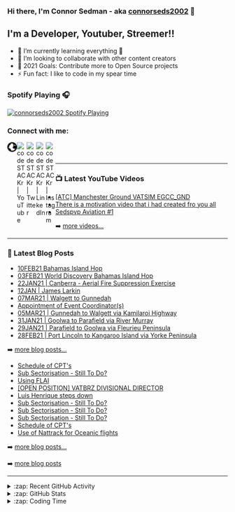 ### Hi there, I'm Connor Sedman - aka [connorseds2002][website] 👋

## I'm a Developer, Youtuber, Streemer!!

- 🌱 I’m currently learning everything 🤣
- 👯 I’m looking to collaborate with other content creators
- 🥅 2021 Goals: Contribute more to Open Source projects
- ⚡ Fun fact: I like to code in my spear time

### Spotify Playing 🎧

[<img src="https://novatorem.connorseds2002.vercel.app/api/spotify" alt="connorseds2002 Spotify Playing" width="350" />](https://open.spotify.com/user/connor-808)

### Connect with me:

[<img align="left" alt="codeSTACKr.com" width="22px" src="https://raw.githubusercontent.com/iconic/open-iconic/master/svg/globe.svg" />][website]
[<img align="left" alt="codeSTACKr | YouTube" width="22px" src="https://cdn.jsdelivr.net/npm/simple-icons@v3/icons/youtube.svg" />][youtube]
[<img align="left" alt="codeSTACKr | Twitter" width="22px" src="https://cdn.jsdelivr.net/npm/simple-icons@v3/icons/twitter.svg" />][twitter]
[<img align="left" alt="codeSTACKr | LinkedIn" width="22px" src="https://cdn.jsdelivr.net/npm/simple-icons@v3/icons/linkedin.svg" />][linkedin]
[<img align="left" alt="codeSTACKr | Instagram" width="22px" src="https://cdn.jsdelivr.net/npm/simple-icons@v3/icons/instagram.svg" />][instagram]

<br />
<br />

---

### 📺 Latest YouTube Videos

<!-- YOUTUBE:START -->
- [[ATC] Manchester Ground VATSIM EGCC_GND](https://www.youtube.com/watch?v=2gOB_NWOp2o)
- [There is a motivation video that i had created fro you all](https://www.youtube.com/watch?v=cKzpUc_jYaw)
- [Sedspvp Aviation #1](https://www.youtube.com/watch?v=6Z4TeOA4d0A)
<!-- YOUTUBE:END -->

➡️ [more videos...](https://youtube.com/channel/UC6fFV-8lCLLoKYCUAstFbQQ)

---

### 📕 Latest Blog Posts

<!-- BLOG-POST-LIST:START -->
- [10FEB21 Bahamas Island Hop](https://forums.vatpac.org/calendar/event/1633-10feb21-bahamas-island-hop/)
- [03FEB21 World Discovery Bahamas Island Hop](https://forums.vatpac.org/calendar/event/1632-03feb21-world-discovery-bahamas-island-hop/)
- [22JAN21 | Canberra - Aerial Fire Suppression Exercise](https://forums.vatpac.org/calendar/event/1585-22jan21-canberra-aerial-fire-suppression-exercise/?do=findComment&comment=224&tab=comments)
- [12JAN | James Larkin](https://forums.vatpac.org/topic/18571-12jan-james-larkin/?do=findComment&comment=130738)
- [07MAR21 | Walgett to Gunnedah](https://forums.vatpac.org/calendar/event/1630-07mar21-walgett-to-gunnedah/)
- [Appointment of Event Coordinator(s)](https://forums.vatpac.org/topic/18563-appointment-of-event-coordinators/?do=findComment&comment=130709)
- [05MAR21 | Gunnedah to Walgett via Kamilaroi Highway](https://forums.vatpac.org/calendar/event/1629-05mar21-gunnedah-to-walgett-via-kamilaroi-highway/)
- [31JAN21 | Goolwa to Parafield via River Murray](https://forums.vatpac.org/calendar/event/1628-31jan21-goolwa-to-parafield-via-river-murray/)
- [29JAN21 | Parafield to Goolwa via Fleurieu Peninsula](https://forums.vatpac.org/calendar/event/1627-29jan21-parafield-to-goolwa-via-fleurieu-peninsula/)
- [28FEB21 | Port Lincoln to Kangaroo Island via Yorke Peninsula](https://forums.vatpac.org/calendar/event/1625-28feb21-port-lincoln-to-kangaroo-island-via-yorke-peninsula/)
<!-- BLOG-POST-LIST:END -->

➡️ [more blog posts...](https://Forums.vatpac.org)
<!-- VATSIM.NET:START -->
- [Schedule of CPT's](https://forums.vatsim.net/topic/30550-schedule-of-cpts/?do=findComment&comment=174370)
- [Sub Sectorisation - Still To Do?](https://forums.vatsim.net/topic/30336-sub-sectorisation-still-to-do/?do=findComment&comment=174369)
- [Using FLAI](https://forums.vatsim.net/topic/30546-using-flai/?do=findComment&comment=174368)
- [[OPEN POSITION] VATBRZ DIVISIONAL DIRECTOR](https://forums.vatsim.net/topic/30552-open-position-vatbrz-divisional-director/?do=findComment&comment=174367)
- [Luis Henrique steps down](https://forums.vatsim.net/topic/30551-luis-henrique-steps-down/?do=findComment&comment=174366)
- [Sub Sectorisation - Still To Do?](https://forums.vatsim.net/topic/30336-sub-sectorisation-still-to-do/?do=findComment&comment=174365)
- [Sub Sectorisation - Still To Do?](https://forums.vatsim.net/topic/30336-sub-sectorisation-still-to-do/?do=findComment&comment=174364)
- [Sub Sectorisation - Still To Do?](https://forums.vatsim.net/topic/30336-sub-sectorisation-still-to-do/?do=findComment&comment=174363)
- [Schedule of CPT's](https://forums.vatsim.net/topic/30550-schedule-of-cpts/?do=findComment&comment=174362)
- [Use of Nattrack for Oceanic flights](https://forums.vatsim.net/topic/30544-use-of-nattrack-for-oceanic-flights/?do=findComment&comment=174361)
<!-- VATSIM.NET:END -->
➡️ [more blog posts...](https://forums.vatsim.net/)

<!-- IVAO.AERO:START -->
<!-- IVAO.AERO:END -->
➡️ [more blog posts](https://forum.ivao.areo/)

---

<details>
  <summary>:zap: Recent GitHub Activity</summary>
  
<!--START_SECTION:activity-->
1. ❗️ Closed issue [#42](https://github.com/jamesgeorge007/github-activity-readme/issues/42) in [jamesgeorge007/github-activity-readme](https://github.com/jamesgeorge007/github-activity-readme)
2. 🗣 Commented on [#12](https://github.com/Connorseds2002/VATUK-vatsys-dataset/issues/12) in [Connorseds2002/VATUK-vatsys-dataset](https://github.com/Connorseds2002/VATUK-vatsys-dataset)
3. 🎉 Merged PR [#1](https://github.com/Connorseds2002/UK-Sector-File/pull/1) in [Connorseds2002/UK-Sector-File](https://github.com/Connorseds2002/UK-Sector-File)
4. 💪 Opened PR [#1](https://github.com/Connorseds2002/UK-Sector-File/pull/1) in [Connorseds2002/UK-Sector-File](https://github.com/Connorseds2002/UK-Sector-File)
5. 💪 Opened PR [#12](https://github.com/Connorseds2002/VATUK-vatsys-dataset/pull/12) in [Connorseds2002/VATUK-vatsys-dataset](https://github.com/Connorseds2002/VATUK-vatsys-dataset)
6. 💪 Opened PR [#11](https://github.com/Connorseds2002/VATUK-vatsys-dataset/pull/11) in [Connorseds2002/VATUK-vatsys-dataset](https://github.com/Connorseds2002/VATUK-vatsys-dataset)
7. 🗣 Commented on [#9](https://github.com/Connorseds2002/VATUK-vatsys-dataset/issues/9) in [Connorseds2002/VATUK-vatsys-dataset](https://github.com/Connorseds2002/VATUK-vatsys-dataset)
8. ❗️ Opened issue [#10](https://github.com/Connorseds2002/VATUK-vatsys-dataset/issues/10) in [Connorseds2002/VATUK-vatsys-dataset](https://github.com/Connorseds2002/VATUK-vatsys-dataset)
9. 💪 Opened PR [#8](https://github.com/Connorseds2002/VATUK-vatsys-dataset/pull/8) in [Connorseds2002/VATUK-vatsys-dataset](https://github.com/Connorseds2002/VATUK-vatsys-dataset)
10. 🎉 Merged PR [#6](https://github.com/Connorseds2002/VATUK-vatsys-dataset/pull/6) in [Connorseds2002/VATUK-vatsys-dataset](https://github.com/Connorseds2002/VATUK-vatsys-dataset)
<!--END_SECTION:activity-->

</details>

<details>
  <summary>:zap: GitHub Stats</summary>

  <img align="left" alt="connorseds2002's GitHub Stats" src="http://github-readme-stats.connorseds2002.vercel.app/api?username=connorseds2002&show_icons=true&hide_border=true" />
<img align="left" alt="connorseds2002's GitHub Top Langs" src="http://github-readme-stats.connorseds2002.vercel.app/api/top-langs/?username=connorseds2002&layout=compact2&show_icons=true&hide_border=true" />

</details>

<details>
  <summary>:zap: Coding Time</summary>
  <a href="https://wakatime.com"><img src="https://wakatime.com/share/@connorseds2002/fbe24d6b-ddb8-468c-bf02-701ed789a553.png" /></a>

</details>

[website]: https://vatpac.org
[twitter]: https://twitter.com/connorsedman11
[youtube]: https://youtube.com/channel/UC6fFV-8lCLLoKYCUAstFbQQ
[instagram]: https://instagram.com/
[linkedin]: https://linkedin.com/in/
